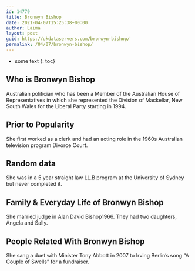 ```yaml
---
id: 14779
title: Bronwyn Bishop
date: 2021-04-07T15:25:38+00:00
author: Laima
layout: post
guid: https://ukdataservers.com/bronwyn-bishop/
permalink: /04/07/bronwyn-bishop/
---
```


* some text
{: toc}


## Who is Bronwyn Bishop
                  
                  
                  
Australian politician who has been a Member of the Australian House of Representatives in which she represented the Division of Mackellar, New South Wales for the Liberal Party starting in 1994.
                  
              
            
              
            
                
                
                
## Prior to Popularity
                  
                  
                  
She first worked as a clerk and had an acting role in the 1960s Australian television program Divorce Court.
                  
              
            
              
            
                
                
                
## Random data
                  
                  
                  
She was in a 5 year straight law LL.B program at the University of Sydney but never completed it.
                  
              
            
              
            
                
                
                
## Family & Everyday Life of Bronwyn Bishop
                  
                  
                  
She married judge in Alan David Bishop1966. They had two daughters, Angela and Sally.
                  
              
            
              
            
                
                
                
## People Related With Bronwyn Bishop
                  
                  
                  
She sang a duet with Minister Tony Abbott in 2007 to Irving Berlin&#8217;s song &#8220;A Couple of Swells&#8221; for a fundraiser.
                  
              
            
              
            
                
              
            
              
              
            
            
              
            
          
          
          